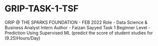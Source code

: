 # GRIP-TASK-1-TSF
GRIP @ THE SPARKS FOUNDATION - FEB 2022 
Role - Data Science &amp; Business Analyst Intern 
Author - Faizan Sayyed 
Task 1 Beginner Level - Prediction Using Supervised ML (predict the score of student studies for (9.25)Hours/Day)  
